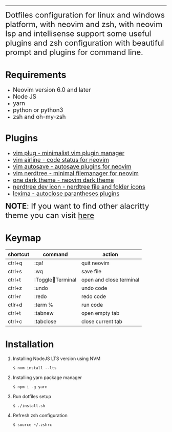 <p align="center">
    <img width="" height="" src="">
</p> 

---------
<font size="5">
    Dotfiles configuration for linux and windows platform, with neovim and zsh, with neovim lsp 
    and intellisense support some useful plugins and zsh configuration with beautiful prompt and
    plugins for command line.
</font>

# Requirements 
- <font size="4">Neovim version 6.0 and later</font>
- <font size="4">Node JS</font>
- <font size="4">yarn</font>
- <font size="4">python or python3</font>
- <font size="4">zsh and oh-my-zsh</font>

# Plugins
- <font size="4"><a href="https://github.com/junegunn/vim-plug">vim plug - minimalist vim plugin manager</a></font>
- <font size="4"><a href="https://github.com/vim-airline/vim-airline">vim airline - code status for neovim</a></font>
- <font size="4"><a href="https://github.com/907th/vim-auto-save">vim autosave - autosave plugins for neovim</a></font>
- <font size="4"><a href="https://github.com/preservim/nerdtree">vim nerdtree - minimal filemanager for neovim</a></font>
- <font size="4"><a href="https://github.com/joshdick/onedark.vim">one dark theme - neovim dark theme</a></font>
- <font size="4"><a href="https://github.com/ryanoasis/vim-devicons">nerdtree dev icon - nerdtree file and folder icons</a></font>
- <font size="4"><a href="https://github.com/cohama/lexima.vim">lexima - autoclose parantheses plugins</a></font>

<font size="5">**NOTE**: If you want to find other alacritty theme you can visit <a href="https://clcode.net/articles/color-schemes.md">here</a></font>

# Keymap

| shortcut | command | action |
| ---- | ---- | ---- | 
| ctrl+q | :qa! | quit neovim |
| ctrl+s | :wq | save file |
| ctrl+t | :ToggleTerminal | open and close terminal |
| ctrl+z | :undo | undo code |
| ctrl+r | :redo | redo code |
| ctlr+d | :term % | run code |
| ctrl+t | :tabnew | open empty tab |
| ctrl+c | :tabclose | close current tab |

# Installation
1. Installing NodeJS LTS version using NVM 
   ```
   $ nvm install --lts
   ```
2. Installing yarn package manager
   ```
   $ npm i -g yarn 
   ```
3. Run dotfiles setup 
   ```
   $ ./install.sh 
   ```
4. Refresh zsh configuration 
   ```
   $ source ~/.zshrc 
   ```

